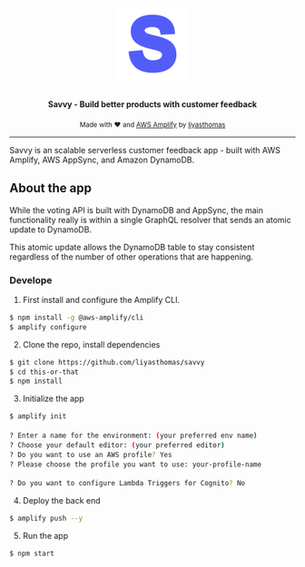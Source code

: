 <div align="center">
  <a href="https://master.dup21zsuytyqn.amplifyapp.com"><img src="savvy.png" alt="Savvy" height="128"></a>
  <br>
  <br>
  <p>
    <b>Savvy - Build better products with customer feedback</b>
  </p>
  <p>
    <sub>Made with ♥ and <a href="https://aws.amazon.com/amplify">AWS Amplify</a> by
      <a href="https://github.com/liyasthomas">liyasthomas</a>
    </sub>
  </p>
</div>

---

Savvy is an scalable serverless customer feedback app - built with AWS Amplify, AWS AppSync, and Amazon DynamoDB.

## About the app

While the voting API is built with DynamoDB and AppSync, the main functionality really is within a single GraphQL resolver that sends an atomic update to DynamoDB.

This atomic update allows the DynamoDB table to stay consistent regardless of the number of other operations that are happening.

### Develope

1. First install and configure the Amplify CLI.

```sh
$ npm install -g @aws-amplify/cli
$ amplify configure
```

2. Clone the repo, install dependencies

```sh
$ git clone https://github.com/liyasthomas/savvy
$ cd this-or-that
$ npm install
```

3. Initialize the app

```sh
$ amplify init

? Enter a name for the environment: (your preferred env name)
? Choose your default editor: (your preferred editor)
? Do you want to use an AWS profile? Yes
? Please choose the profile you want to use: your-profile-name

? Do you want to configure Lambda Triggers for Cognito? No
```

4. Deploy the back end

```sh
$ amplify push --y
```

5. Run the app

```sh
$ npm start
```
